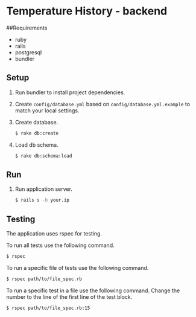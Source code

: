 # Temperature History - backend

##Requirements

* ruby
* rails
* postgresql
* bundler

## Setup

1. Run bundler to install project dependencies.

1. Create `config/database.yml` based on `config/database.yml.example` to match your local settings.

1. Create database.

    ```sh
    $ rake db:create
    ```

1. Load db schema.

    ```sh
    $ rake db:schema:load
    ```

## Run

1. Run application server.

    ```sh
    $ rails s -b your.ip
    ```

## Testing

The application uses rspec for testing.

To run all tests use the following command.

```sh
$ rspec
```

To run a specific file of tests use the following command.

```sh
$ rspec path/to/file_spec.rb
```

To run a specific test in a file use the following command. Change the number to the line of the first line of the test block.

```sh
$ rspec path/to/file_spec.rb:15
```


